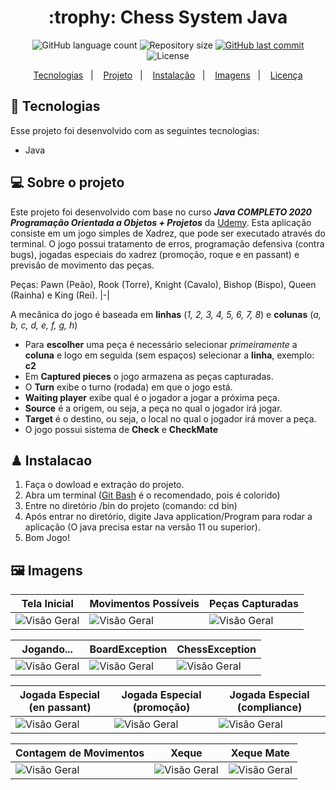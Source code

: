 <h1 align="center">
  :trophy: Chess System Java
</h1>

<p align="center">
  <img alt="GitHub language count" src="https://img.shields.io/github/languages/count/GuilhermeManzano/chess-system-java">

  <img alt="Repository size" src="https://img.shields.io/github/repo-size/GenilsonCruzz/chess-system-java.">

  <a href="https://github.com/GenilsonCruzz/chess-system-java./main">
    <img alt="GitHub last commit" src="https://img.shields.io/github/last-commit/GenilsonCruzz/chess-system-java.">
  </a>

 <img alt="License" src="https://img.shields.io/github/license/GenilsonCruzz/chess-system-java.">
</p>
 

<p align="center">
  <a href="#-tecnologias">Tecnologias</a>&nbsp;&nbsp;&nbsp;|&nbsp;&nbsp;&nbsp;
  <a href="#-projeto">Projeto</a>&nbsp;&nbsp;&nbsp;|&nbsp;&nbsp;&nbsp;
  <a href="#%EF%B8%8F-instalacao">Instalação</a>&nbsp;&nbsp;&nbsp;|&nbsp;&nbsp;&nbsp;
  <a href="#%EF%B8%8F-imagens">Imagens</a>&nbsp;&nbsp;&nbsp;|&nbsp;&nbsp;&nbsp;
  <a href="#-licença">Licença</a>
</p>

## 🤖 Tecnologias 

Esse projeto foi desenvolvido com as seguintes tecnologias:

- Java

## 💻 Sobre o projeto
  Este projeto foi desenvolvido com base no curso  *__Java COMPLETO 2020 Programação Orientada a Objetos + Projetos__* da [Udemy](https://www.udemy.com/course/java-curso-completo/). Esta aplicação consiste em um jogo simples de Xadrez, que pode ser executado através do terminal. O jogo possui tratamento de erros, programação defensiva (contra bugs), jogadas especiais do xadrez (promoção, roque e en passant) e previsão de movimento das peças.
  
Peças: Pawn (Peão), Rook (Torre), Knight (Cavalo), Bishop (Bispo), Queen (Rainha) e King (Rei).
|-|

 A mecânica do jogo é baseada em **linhas** (_1, 2, 3, 4, 5, 6, 7, 8_) e **colunas** (_a, b, c, d, e, f, g, h_)
- Para **escolher** uma peça é necessário selecionar _primeiramente_ a **coluna** e logo em seguida (sem espaços) selecionar a **linha**, exemplo: **c2**
- Em **Captured pieces** o jogo armazena as peças capturadas.
- O **Turn** exibe o turno (rodada) em que o jogo está.
- **Waiting player** exibe qual é o jogador a jogar a próxima peça.
- **Source** é a origem, ou seja, a peça no qual o jogador irá jogar.
- **Target** é o destino, ou seja, o local no qual o jogador irá mover a peça.
- O jogo possui sistema de **Check** e **CheckMate**
  
## ♟ Instalacao

1. Faça o dowload e extração do projeto. 
2. Abra um terminal ([Git Bash](https://git-scm.com/book/pt-pt/v2/Appendix-A%3A-Git-em-Outros-Ambientes-Git-in-Bash) é o recomendado, pois é colorido)
3. Entre no diretório /bin do projeto (comando: cd bin)
4. Após entrar no diretório, digite Java application/Program para rodar a aplicação (O java precisa estar na versão 11 ou superior).
5. Bom Jogo!

## 🖼️ Imagens

| Tela Inicial  | Movimentos Possíveis | Peças Capturadas | 
|---|---|---|
| ![Visão Geral](https://user-images.githubusercontent.com/106387209/181012735-9bcb5390-b02a-4a6a-a99b-262e41200708.png)  | ![Visão Geral](https://user-images.githubusercontent.com/106387209/181012735-9bcb5390-b02a-4a6a-a99b-262e41200708.png)  | ![Visão Geral](https://user-images.githubusercontent.com/106387209/181012735-9bcb5390-b02a-4a6a-a99b-262e41200708.png)  | 

| Jogando...   | BoardException | ChessException | 
|---|---|---|
| ![Visão Geral](https://user-images.githubusercontent.com/106387209/181012735-9bcb5390-b02a-4a6a-a99b-262e41200708.png)  | ![Visão Geral](https://user-images.githubusercontent.com/106387209/181012735-9bcb5390-b02a-4a6a-a99b-262e41200708.png)  | ![Visão Geral](https://user-images.githubusercontent.com/106387209/181012735-9bcb5390-b02a-4a6a-a99b-262e41200708.png)  | 

| Jogada Especial (en passant)  | Jogada Especial (promoção) | Jogada Especial (compliance) | 
|---|---|---|
| ![Visão Geral](https://user-images.githubusercontent.com/106387209/181012735-9bcb5390-b02a-4a6a-a99b-262e41200708.png)  | ![Visão Geral](https://user-images.githubusercontent.com/106387209/181012735-9bcb5390-b02a-4a6a-a99b-262e41200708.png)  | ![Visão Geral](https://user-images.githubusercontent.com/106387209/181012735-9bcb5390-b02a-4a6a-a99b-262e41200708.png)  | 

| Contagem de Movimentos  | Xeque | Xeque Mate | 
|---|---|---|
| ![Visão Geral](https://user-images.githubusercontent.com/106387209/181012735-9bcb5390-b02a-4a6a-a99b-262e41200708.png)  | ![Visão Geral](https://user-images.githubusercontent.com/106387209/181012735-9bcb5390-b02a-4a6a-a99b-262e41200708.png)  | ![Visão Geral](https://user-images.githubusercontent.com/106387209/181012735-9bcb5390-b02a-4a6a-a99b-262e41200708.png)  | 
